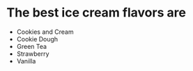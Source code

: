 # The best ice cream flavors are

- Cookies and Cream
- Cookie Dough
- Green Tea
- Strawberry
- Vanilla
